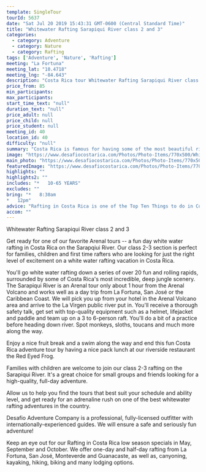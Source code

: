 ```yaml
---
template: SingleTour
tourId: 5637
date: "Sat Jul 20 2019 15:43:31 GMT-0600 (Central Standard Time)"
title: "Whitewater Rafting Sarapiqui River class 2 and 3"
categories: 
  - category: Adventure
  - category: Nature
  - category: Rafting
tags: ['Adventure', 'Nature', 'Rafting']
meeting: "La Fortuna"
meeting_lat: "10.4718"
meeting_lng: "-84.643"
description: "Costa Rica tour Whitewater Rafting Sarapiqui River class 2 and 3, id 5637"
price_from: 85
min_participants: 
max_participants: 
start_time_text: "null"
duration_text: "null"
price_adult: null
price_child: null
price_student: null
meeting_id: 40
location_id: 40
difficulty: "null"
summary: "Costa Rica is famous for having some of the most beautiful rivers in the world and the Sarapiqui River is one of Costa Rica's top rivers for whitewater rafting. What's great about the Sarapiqui River is that it has a great class 2-3 section for all levels of adventure enthusiasts."
image: "https://www.desafiocostarica.com/Photos/Photo-Items/770x500/Whitewater-Rafting-Sarapiqui-River-class-2-and-3-1552314254.jpg"
main_photo: "https://www.desafiocostarica.com/Photos/Photo-Items/770x500/Whitewater-Rafting-Sarapiqui-River-class-2-and-3-1552314254.jpg"
featuredImage: "https://www.desafiocostarica.com/Photos/Photo-Items/770x500/Whitewater-Rafting-Sarapiqui-River-class-2-and-3-1552314254.jpg"
highlights: ""
highlights2: ""
includes: "*   10-65 YEARS"
excludes: ""
bring: "*   8:30am
*   12pm"
advice: "Rafting in Costa Rica is one of the Top Ten Things to do in Costa Rica. The Sarapiqui River is an excellent white water rafting option near San Jose, Costa Rica or the Arenal Volcano. Be sure to check out all of our Arenal Volcano Tours from San Jose and our Arenal Volcano tours from La Fortuna,"
accom: ""
---
```

Whitewater Rafting Sarapiqui River class 2 and 3

Get ready for one of our favorite Arenal tours -- a fun day white water rafting in Costa Rica on the Sarapqiui River. Our class 2-3 section is perfect for families, children and first time rafters who are looking for just the right level of excitement on a white water rafting vacation in Costa Rica.

You'll go white water rafting down a series of over 20 fun and rolling rapids, surrounded by some of Costa Rica's most incredible, deep jungle scenery. The Sarapiqui River is an Arenal tour only about 1 hour from the Arenal Volcano and works well as a day trip from La Fortuna, San José or the Caribbean Coast. We will pick you up from your hotel in the Arenal Volcano area and arrive to the La Virgen public river put in. You'll receive a thorough safety talk, get set with top-quality equipment such as a helmet, lifejacket and paddle and team up on a 3 to 6-person raft. You'll do a bit of a practice before heading down river. Spot monkeys, sloths, toucans and much more along the way.

Enjoy a nice fruit break and a swim along the way and end this fun Costa Rica adventure tour by having a nice pack lunch at our riverside restaurant the Red Eyed Frog.

Families with children are welcome to join our class 2-3 rafting on the Sarapiqui River. It's a great choice for small groups and friends looking for a high-quality, full-day adventure.

Allow us to help you find the tours that best suit your schedule and ability level, and get ready for an adrenaline rush on one of the best whitewater rafting adventures in the country.

Desafio Adventure Company is a professional, fully-licensed outfitter with internationally-experienced guides. We will ensure a safe and seriously fun adventure!

Keep an eye out for our Rafting in Costa Rica low season specials in May, September and October. We offer one-day and half-day rafting from La Fortuna, San José, Monteverde and Guanacaste, as well as, canyoning, kayaking, hiking, biking and many lodging options.